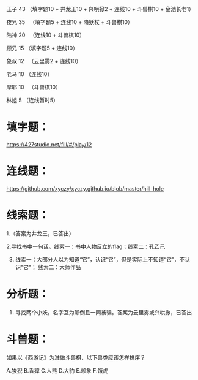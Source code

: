 王子  43  （填字题10 + 井龙王10 + 兴哄掀2 + 连线10 + 斗兽棋10 + 金池长老1）

夜兄  35   （填字题5 + 连线10 + 降妖杖 + 斗兽棋10）

陆神  20   （连线10 + 斗兽棋10）

顾兄  15   （填字题5 + 连线10）

象叔  12   （云里雾2 + 连线10）

老马  10   （连线10）

摩耶  10   （斗兽棋10）

林姐  5    （连线暂时5）



# 填字题：

https://427studio.net/fill/#/play/12


# 连线题：

https://github.com/xyczy/xyczy.github.io/blob/master/hill_hole


# 线索题：

1.（答案为井龙王，已答出）

2.寻找书中一句话。线索一：书中人物反立的flag；线索二：孔乙己

3. 线索一：大部分人以为知道“它”，认识“它”，但是实际上不知道“它”，不认识"它"；
线索二：大师作品


# 分析题：

1. 寻找两个小妖，名字互为颠倒且一同被骗。答案为云里雾或兴哄掀，已答出


# 斗兽题：

如果以《西游记》为准做斗兽棋，以下兽类应该怎样排序？

A.狻猊 B.香獐 C.人熊 D.大豹 E.赖象 F.饿虎
